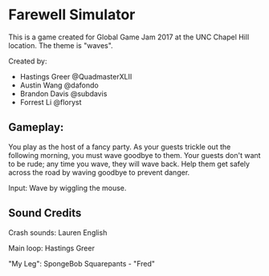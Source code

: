 Farewell Simulator
==================
This is a game created for Global Game Jam 2017 at the UNC Chapel Hill location.  The theme is "waves".

Created by:
* Hastings Greer @QuadmasterXLII
* Austin Wang @dafondo
* Brandon Davis @subdavis
* Forrest Li @floryst

Gameplay:
-------------
You play as the host of a fancy party.  As your guests trickle out the following morning, you must wave goodbye to them.  Your guests don't want to be rude; any time you wave, they will wave back.  Help them get safely across the road by waving goodbye to prevent danger.

Input: Wave by wiggling the mouse.


Sound Credits
-------------
Crash sounds: Lauren English

Main loop: Hastings Greer

"My Leg": SpongeBob Squarepants - "Fred"
